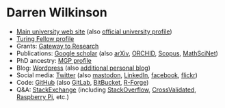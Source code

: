 # Darren Wilkinson

* [Main university web site](https://www.staff.ncl.ac.uk/d.j.wilkinson/) (also [official university profile](https://www.ncl.ac.uk/maths-physics/staff/profile/darrenwilkinson.html))
* [Turing Fellow profile](https://www.turing.ac.uk/people/researchers/darren-wilkinson)
* Grants: [Gateway to Research](https://gtr.ukri.org/person/D3B0D48B-8511-4D9E-AD7C-C0B6875A9F42/)
* Publications: [Google scholar](https://scholar.google.co.uk/citations?user=Z-kAK98AAAAJ) (also [arXiv](https://arxiv.org/a/wilkinson_d_1.html), [ORCHID](https://orcid.org/0000-0003-0736-802X), [Scopus](https://www.scopus.com/authid/detail.uri?authorId=7401870210), [MathSciNet](https://mathscinet.ams.org/mathscinet/MRAuthorID/614413))
* PhD ancestry: [MGP profile](https://www.genealogy.math.ndsu.nodak.edu/id.php?id=111852)
* Blog: [Wordpress](https://darrenjw.wordpress.com/) (also [additional personal blog](https://darrenjw2.wordpress.com/))
* Social media: [Twitter](https://twitter.com/darrenjw) (also [mastodon](https://mastodon.org.uk/@darrenjw), [LinkedIn](https://www.linkedin.com/in/darrenjwilkinson/), [facebook](http://www.facebook.com/darrenjw), [flickr](https://www.flickr.com/photos/24215253@N05/))
* Code: [GitHub](https://github.com/darrenjw) (also [GitLab](https://gitlab.com/darrenjw), [BitBucket](https://bitbucket.org/darrenjw/), [R-Forge](https://r-forge.r-project.org/users/darrenjw/))
* Q&A: [StackExchange](https://stackexchange.com/users/116751/darrenjw) (including [StackOverflow](https://stackoverflow.com/users/306035/darrenjw), [CrossValidated](https://stats.stackexchange.com/users/643/darrenjw), [Raspberry Pi](https://raspberrypi.stackexchange.com/users/72/darrenjw), etc.)

